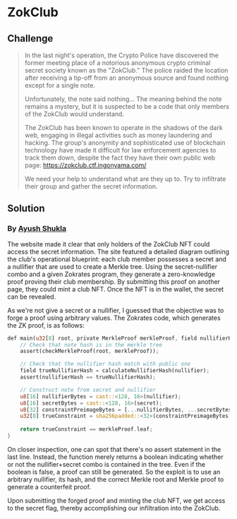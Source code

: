 # ZokClub

## Challenge
> In the last night's operation, the Crypto Police have discovered the former meeting place of a notorious anonymous crypto criminal secret society known as the "ZokClub." The police raided the location after receiving a tip-off from an anonymous source and found nothing except for a single note.
> 
> Unfortunately, the note said nothing... The meaning behind the note remains a mystery, but it is suspected to be a code that only members of the ZokClub would understand.
> 
> The ZokClub has been known to operate in the shadows of the dark web, engaging in illegal activities such as money laundering and hacking. The group's anonymity and sophisticated use of blockchain technology have made it difficult for law enforcement agencies to track them down, despite the fact they have their own public web page: https://zokclub.ctf.ingonyama.com/
> 
> We need your help to understand what are they up to. Try to infiltrate their group and gather the secret information.

## Solution 
### By [Ayush Shukla](https://hackmd.io/@shuklaayush)
The website made it clear that only holders of the ZokClub NFT could access the secret information. The site featured a detailed diagram outlining the club's operational blueprint: each club member possesses a secret and a nullifier that are used to create a Merkle tree. Using the secret-nullifier combo and a given Zokrates program, they generate a zero-knowledge proof proving their club membership. By submitting this proof on another page, they could mint a club NFT. Once the NFT is in the wallet, the secret can be revealed.

As we're not give a secret or a nullifier, I guessed that the objective was to forge a proof using  arbitrary values. The Zokrates code, which generates the ZK proof, is as follows:

```rust
def main(u32[8] root, private MerkleProof merkleProof, field nullifierHash, private field nullifier, private field secret) -> bool {
    // Check that note hash is in the merkle tree
    assert(checkMerkleProof(root, merkleProof));

    // Check that the nullifier hash match with public one
    field trueNullifierHash = calculateNullifierHash(nullifier);
    assert(nullifierHash == trueNullifierHash);

    // Construct note from secret and nullifier
    u8[16] nullifierBytes = cast::<128, 16>(nullifier);
    u8[16] secretBytes = cast::<128, 16>(secret);
    u8[32] constraintPreimageBytes = [...nullifierBytes, ...secretBytes];
    u32[8] trueConstraint = sha256padded::<32>(constraintPreimageBytes);
    
    return trueConstraint == merkleProof.leaf;
}
```

On closer inspection, one can spot that there's no assert statement in the last line. Instead, the function merely returns a boolean indicating whether or not the nullifier+secret combo is contained in the tree. Even if the boolean is false, a proof can still be generated. So the exploit is to use an arbitrary nullifier, its hash, and the correct Merkle root and Merkle proof to generate a counterfeit proof.

Upon submitting the forged proof and minting the club NFT, we get access to the secret flag, thereby accomplishing our infiltration into the ZokClub.
